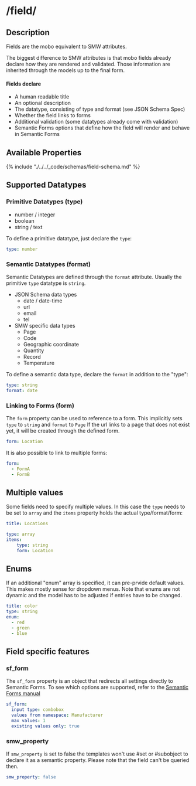 # /field/
## Description
Fields are the mobo equivalent to SMW attributes.

The biggest difference to SMW attributes is that mobo fields already declare how they are rendered and validated. Those information are inherited through the models up to the final form.

#### Fields declare
* A human readable title
* An optional description
* The datatype, consisting of type and format (see JSON Schema Spec)
* Whether the field links to forms
* Additional validation (some datatypes already come with validation)
* Semantic Forms options that define how the field will render and behave in Semantic Forms

## Available Properties
{% include "./../../_code/schemas/field-schema.md" %}

## Supported Datatypes
### Primitive Datatypes (type)
* number / integer
* boolean
* string / text

To define a primitive datatype, just declare the `type`:

```yaml
type: number
```

### Semantic Datatypes (format)
Semantic Datatypes are defined through the `format` attribute.
Usually the primitive `type` datatype is `string`.

* JSON Schema data types
    * date / date-time
    * url
    * email
    * tel
* SMW specific data types
    * Page
    * Code
    * Geographic coordinate
    * Quantity
    * Record
    * Temperature

To define a semantic data type, declare the `format` in addition to the "type":

```yaml
type: string
format: date
```

### Linking to Forms (form)
The `form` property can be used to reference to a form.
This implicitly sets `type` to `string` and `format` to `Page`
If the url links to a page that does not exist yet, it will be created through the defined form.

```yaml
form: Location
```

It is also possible to link to multiple forms:
```yaml
form:
  - FormA
  - FormB
```

## Multiple values
Some fields need to specify multiple values.
In this case the `type` needs to be set to `array` and the `items` property holds the actual type/format/form:

```yaml
title: Locations

type: array
items:
    type: string
    form: Location
```

## Enums
If an additional "enum" array is specified, it can pre-prvide default values. This makes mostly sense for dropdown menus. Note that enums are not dynamic and the model has to be adjusted if entries have to be changed.

```yaml
title: color
type: string
enum:
  - red
  - green
  - blue
```

## Field specific features
### sf_form
The `sf_form` property is an object that redirects all settings directly to Semantic Forms.
To see which options are supported, refer to the [Semantic Forms manual](http://www.mediawiki.org/wiki/Extension:Semantic_Forms/Defining_forms#.27field.27_tag)

```yaml
sf_form:
  input type: combobox
  values from namespace: Manufacturer
  max values: 1
  existing values only: true
```

### smw_property
If `smw_property` is set to false the templates won't use #set or #subobject to declare it as a semantic property.
Please note that the field can't be queried then.

```yaml
smw_property: false
```
